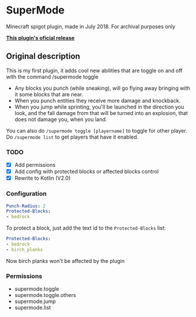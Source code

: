 # SuperMode
Minecraft spigot plugin, made in July 2018.
For archival purposes only

**[This plugin's oficial release](https://www.spigotmc.org/resources/supermode.58766/)**
## Original description
This is my first plugin, it adds cool new abilities that are toggle on and off with the command /supermode toggle

- Any blocks you punch (while sneaking), will go flying away bringing with it some blocks that are near.
- When you punch entities they receive more damage and knockback.
- When you jump while sprinting, you'll be launched in the direction you look, and the fall damage from that will be turned into an explosion, that does not damage you, when you land.

You can also do `/supermode toggle [playername]` to toggle for other player.
Do `/supermode list` to get players that have it enabled.
### TODO
- [X] Add permissions
- [X] Add config with protected blocks or affected blocks control
- [X] Rewrite to Kotlin (V2.0)
### Configuration
```yaml
Punch-Radius: 2
Protected-Blocks:
- bedrock
```
To protect a block, just add the text id to the `Protected-Blocks` list:
```yaml
Protected-Blocks:
- bedrock
- birch_planks
```
Now birch planks won't be affected by the plugin
### Permissions
- supermode.toggle
- supermode.toggle.others
- supermode.jump
- supermode.list
